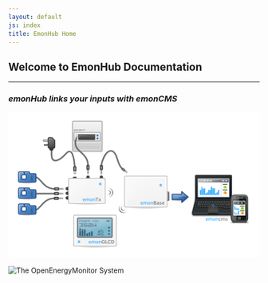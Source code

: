 ```yaml
---
layout: default
js: index
title: EmonHub Home
---
```



**Welcome to EmonHub Documentation**
----------------------------------
----------------------------------

### *emonHub links your inputs with emonCMS*


![The OpenEnergyMonitor System](assets/images/OEM_system.png)

![The OpenEnergyMonitor System]({{site.image}}OEM_system.png)
